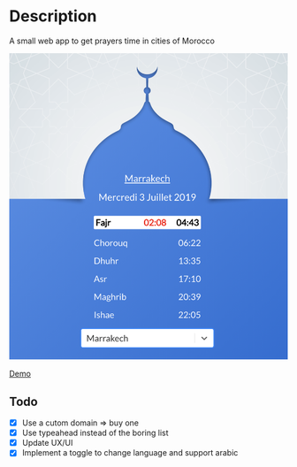 # Description

A small web app to get prayers time in cities of Morocco

![Demo](./src/img/demo.png)

[Demo](https://kafiil.github.io/salat/)

## Todo

- [x] Use a cutom domain => buy one
- [x] Use typeahead instead of the boring list
- [x] Update UX/UI
- [x] Implement a toggle to change language and support arabic
